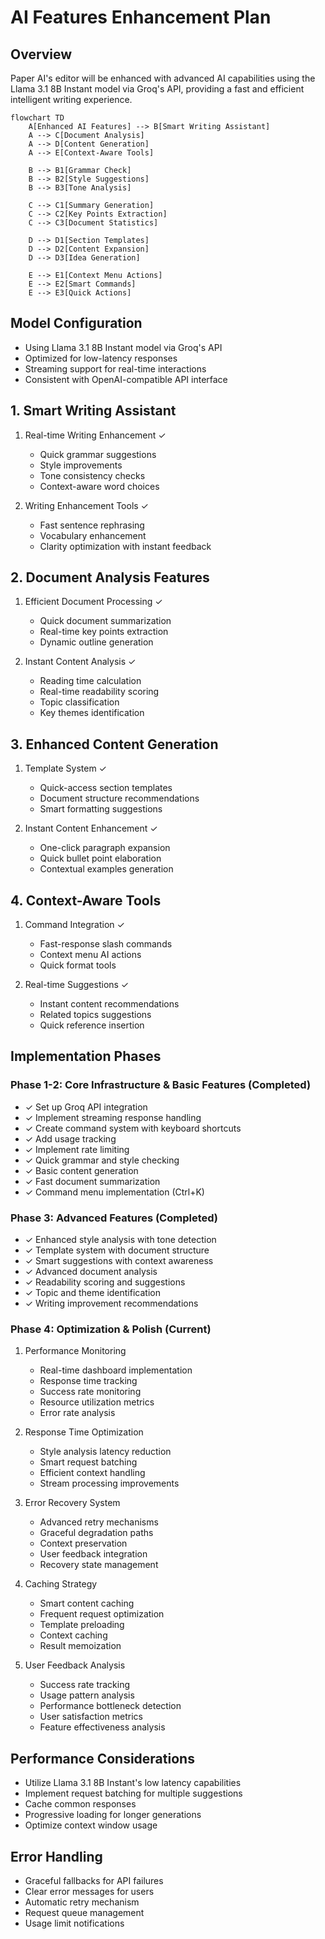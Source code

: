 # AI Features Enhancement Plan

## Overview

Paper AI's editor will be enhanced with advanced AI capabilities using the Llama 3.1 8B Instant model via Groq's API, providing a fast and efficient intelligent writing experience.

```mermaid
flowchart TD
    A[Enhanced AI Features] --> B[Smart Writing Assistant]
    A --> C[Document Analysis]
    A --> D[Content Generation]
    A --> E[Context-Aware Tools]

    B --> B1[Grammar Check]
    B --> B2[Style Suggestions]
    B --> B3[Tone Analysis]

    C --> C1[Summary Generation]
    C --> C2[Key Points Extraction]
    C --> C3[Document Statistics]

    D --> D1[Section Templates]
    D --> D2[Content Expansion]
    D --> D3[Idea Generation]

    E --> E1[Context Menu Actions]
    E --> E2[Smart Commands]
    E --> E3[Quick Actions]
```

## Model Configuration

- Using Llama 3.1 8B Instant model via Groq's API
- Optimized for low-latency responses
- Streaming support for real-time interactions
- Consistent with OpenAI-compatible API interface

## 1. Smart Writing Assistant

1. Real-time Writing Enhancement ✓

   - Quick grammar suggestions
   - Style improvements
   - Tone consistency checks
   - Context-aware word choices

2. Writing Enhancement Tools ✓
   - Fast sentence rephrasing
   - Vocabulary enhancement
   - Clarity optimization with instant feedback

## 2. Document Analysis Features

1. Efficient Document Processing ✓

   - Quick document summarization
   - Real-time key points extraction
   - Dynamic outline generation

2. Instant Content Analysis ✓
   - Reading time calculation
   - Real-time readability scoring
   - Topic classification
   - Key themes identification

## 3. Enhanced Content Generation

1. Template System ✓

   - Quick-access section templates
   - Document structure recommendations
   - Smart formatting suggestions

2. Instant Content Enhancement ✓
   - One-click paragraph expansion
   - Quick bullet point elaboration
   - Contextual examples generation

## 4. Context-Aware Tools

1. Command Integration ✓

   - Fast-response slash commands
   - Context menu AI actions
   - Quick format tools

2. Real-time Suggestions ✓
   - Instant content recommendations
   - Related topics suggestions
   - Quick reference insertion

## Implementation Phases

### Phase 1-2: Core Infrastructure & Basic Features (Completed)

- ✓ Set up Groq API integration
- ✓ Implement streaming response handling
- ✓ Create command system with keyboard shortcuts
- ✓ Add usage tracking
- ✓ Implement rate limiting
- ✓ Quick grammar and style checking
- ✓ Basic content generation
- ✓ Fast document summarization
- ✓ Command menu implementation (Ctrl+K)

### Phase 3: Advanced Features (Completed)

- ✓ Enhanced style analysis with tone detection
- ✓ Template system with document structure
- ✓ Smart suggestions with context awareness
- ✓ Advanced document analysis
- ✓ Readability scoring and suggestions
- ✓ Topic and theme identification
- ✓ Writing improvement recommendations

### Phase 4: Optimization & Polish (Current)

1. Performance Monitoring

   - Real-time dashboard implementation
   - Response time tracking
   - Success rate monitoring
   - Resource utilization metrics
   - Error rate analysis

2. Response Time Optimization

   - Style analysis latency reduction
   - Smart request batching
   - Efficient context handling
   - Stream processing improvements

3. Error Recovery System

   - Advanced retry mechanisms
   - Graceful degradation paths
   - Context preservation
   - User feedback integration
   - Recovery state management

4. Caching Strategy

   - Smart content caching
   - Frequent request optimization
   - Template preloading
   - Context caching
   - Result memoization

5. User Feedback Analysis
   - Success rate tracking
   - Usage pattern analysis
   - Performance bottleneck detection
   - User satisfaction metrics
   - Feature effectiveness analysis

## Performance Considerations

- Utilize Llama 3.1 8B Instant's low latency capabilities
- Implement request batching for multiple suggestions
- Cache common responses
- Progressive loading for longer generations
- Optimize context window usage

## Error Handling

- Graceful fallbacks for API failures
- Clear error messages for users
- Automatic retry mechanism
- Request queue management
- Usage limit notifications
